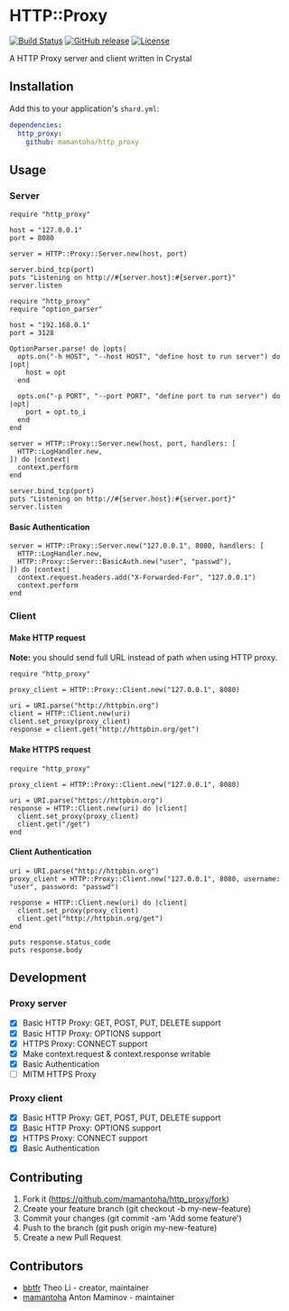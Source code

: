 # HTTP::Proxy

[![Build Status](http://img.shields.io/travis/mamantoha/http_proxy.svg?style=flat)](https://travis-ci.org/mamantoha/http_proxy)
[![GitHub release](https://img.shields.io/github/release/mamantoha/http_proxy.svg)](https://github.com/mamantoha/http_proxy/releases)
[![License](https://img.shields.io/github/license/mamantoha/http_proxy.svg)](https://github.com/mamantoha/http_proxy/blob/master/LICENSE)

A HTTP Proxy server and client written in Crystal

## Installation

Add this to your application's `shard.yml`:

```yaml
dependencies:
  http_proxy:
    github: mamantoha/http_proxy
```

## Usage

### Server

```crystal
require "http_proxy"

host = "127.0.0.1"
port = 8080

server = HTTP::Proxy::Server.new(host, port)

server.bind_tcp(port)
puts "Listening on http://#{server.host}:#{server.port}"
server.listen
```

```crystal
require "http_proxy"
require "option_parser"

host = "192.168.0.1"
port = 3128

OptionParser.parse! do |opts|
  opts.on("-h HOST", "--host HOST", "define host to run server") do |opt|
    host = opt
  end

  opts.on("-p PORT", "--port PORT", "define port to run server") do |opt|
    port = opt.to_i
  end
end

server = HTTP::Proxy::Server.new(host, port, handlers: [
  HTTP::LogHandler.new,
]) do |context|
  context.perform
end

server.bind_tcp(port)
puts "Listening on http://#{server.host}:#{server.port}"
server.listen
```

#### Basic Authentication

```crystal
server = HTTP::Proxy::Server.new("127.0.0.1", 8080, handlers: [
  HTTP::LogHandler.new,
  HTTP::Proxy::Server::BasicAuth.new("user", "passwd"),
]) do |context|
  context.request.headers.add("X-Forwarded-For", "127.0.0.1")
  context.perform
end
```

### Client

#### Make HTTP request

**Note:** you should send full URL instead of path when using HTTP proxy.

```crystal
require "http_proxy"

proxy_client = HTTP::Proxy::Client.new("127.0.0.1", 8080)

uri = URI.parse("http://httpbin.org")
client = HTTP::Client.new(uri)
client.set_proxy(proxy_client)
response = client.get("http://httpbin.org/get")
```

#### Make HTTPS request

```crystal
require "http_proxy"

proxy_client = HTTP::Proxy::Client.new("127.0.0.1", 8080)

uri = URI.parse("https://httpbin.org")
response = HTTP::Client.new(uri) do |client|
  client.set_proxy(proxy_client)
  client.get("/get")
end
```

#### Client Authentication

```crystal
uri = URI.parse("http://httpbin.org")
proxy_client = HTTP::Proxy::Client.new("127.0.0.1", 8080, username: "user", password: "passwd")

response = HTTP::Client.new(uri) do |client|
  client.set_proxy(proxy_client)
  client.get("http://httpbin.org/get")
end

puts response.status_code
puts response.body
```

## Development

### Proxy server

* [x] Basic HTTP Proxy: GET, POST, PUT, DELETE support
* [x] Basic HTTP Proxy: OPTIONS support
* [x] HTTPS Proxy: CONNECT support
* [x] Make context.request & context.response writable
* [x] Basic Authentication
* [ ] MITM HTTPS Proxy

### Proxy client

* [x] Basic HTTP Proxy: GET, POST, PUT, DELETE support
* [x] Basic HTTP Proxy: OPTIONS support
* [x] HTTPS Proxy: CONNECT support
* [x] Basic Authentication

## Contributing

1. Fork it (<https://github.com/mamantoha/http_proxy/fork>)
2. Create your feature branch (git checkout -b my-new-feature)
3. Commit your changes (git commit -am 'Add some feature')
4. Push to the branch (git push origin my-new-feature)
5. Create a new Pull Request

## Contributors

* [bbtfr](https://github.com/bbtfr) Theo Li - creator, maintainer
* [mamantoha](https://github.com/mamantoha) Anton Maminov - maintainer
